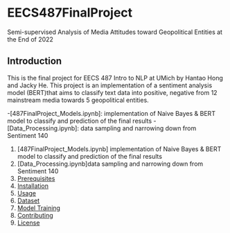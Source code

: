 # EECS487FinalProject
Semi-supervised Analysis of Media Attitudes toward Geopolitical Entities at the End of 2022

## Introduction
This is the final project for EECS 487 Intro to NLP at UMich by Hantao Hong and Jacky He. This project is an implementation of a sentiment analysis model (BERT)that aims to classify text data into positive, negative from 12 mainstream media towards 5 geopolitical entities. 

-[487FinalProject_Models.ipynb]: implementation of Naive Bayes & BERT model to classify and prediction of the final results
-[Data_Processing.ipynb]: data sampling and narrowing down from Sentiment 140

1. [487FinalProject_Models.ipynb] implementation of Naive Bayes & BERT model to classify and prediction of the final results
2. [Data_Processing.ipynb]data sampling and narrowing down from Sentiment 140
3. [Prerequisites](#prerequisites)
4. [Installation](#installation)
5. [Usage](#usage)
6. [Dataset](#dataset)
7. [Model Training](#model-training)
8. [Contributing](#contributing)
9. [License](#license)

